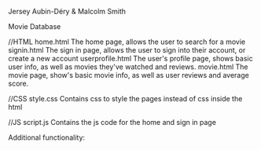 Jersey Aubin-Déry & Malcolm Smith

Movie Database

//HTML
home.html		    The home page, allows the user to search for a movie
signin.html		    The sign in page, allows the user to sign into their account, or create a new account
userprofile.html    The user's profile page, shows basic user info, as well as movies they've watched and reviews.
movie.html			The movie page, show's basic movie info, as well as user reviews and average score.

//CSS
style.css		    Contains css to style the pages instead of css inside the html

//JS
script.js		    Contains the js code for the home and sign in page


Additional functionality:

